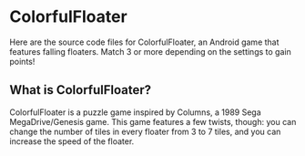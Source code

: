 # ColorfulFloater
Here are the source code files for ColorfulFloater, an Android game that features falling floaters. Match 3 or more depending on the settings to gain points!

## What is ColorfulFloater?
ColorfulFloater is a puzzle game inspired by Columns, a 1989 Sega MegaDrive/Genesis game. This game features a few twists, though:
you can change the number of tiles in every floater from 3 to 7 tiles, and you can increase the speed of the floater.

